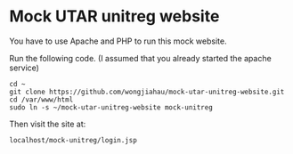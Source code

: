 # Mock UTAR unitreg website
You have to use Apache and PHP to run this mock website.

Run the following code. (I assumed that you already started the apache service)
```
cd ~
git clone https://github.com/wongjiahau/mock-utar-unitreg-website.git cd /var/www/html
sudo ln -s ~/mock-utar-unitreg-website mock-unitreg
```

Then visit the site at: 
```
localhost/mock-unitreg/login.jsp
```